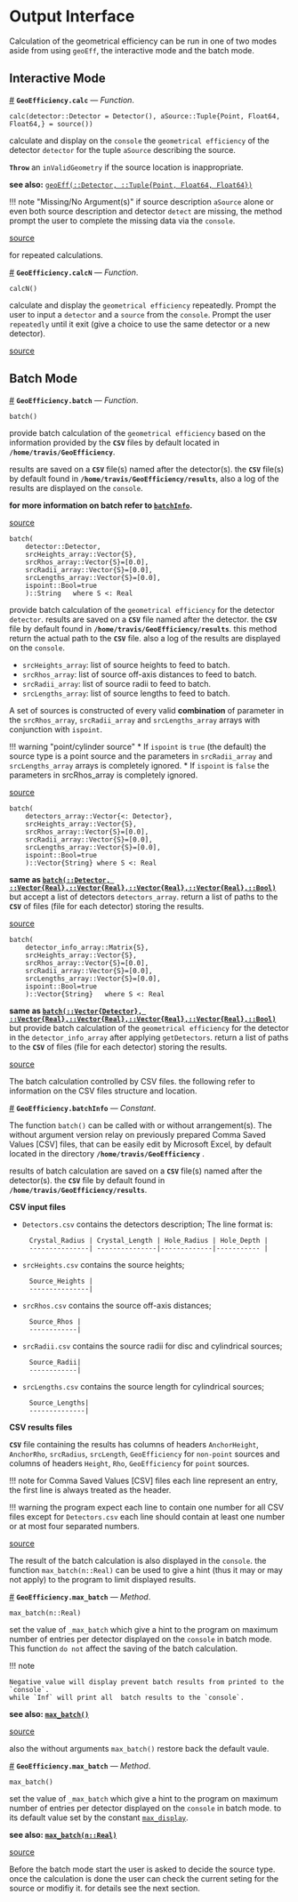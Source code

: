 
<a id='Output-Interface-1'></a>

# Output Interface


Calculation of the geometrical efficiency can be run in one of two modes aside from using `geoEff`,  the interactive mode and the batch mode.


<a id='Interactive-Mode-1'></a>

## Interactive Mode

<a id='GeoEfficiency.calc' href='#GeoEfficiency.calc'>#</a>
**`GeoEfficiency.calc`** &mdash; *Function*.



```
calc(detector::Detector = Detector(), aSource::Tuple{Point, Float64, Float64,} = source())
```

calculate and display on the `console` the `geometrical efficiency` of the  detector `detector` for the tuple `aSource` describing the source.

**`Throw`** an  `inValidGeometry` if the source location is inappropriate.

**see also:** [`geoEff(::Detector, ::Tuple{Point, Float64, Float64})`](Calculations.md#GeoEfficiency.geoEff)

!!! note "Missing/No Argument(s)"
    if source description `aSource` alone or even both source description and detector `detect`   are missing, the method prompt the user to complete the missing data via the `console`.



<a target='_blank' href='https://github.com/DrKrar/GeoEfficiency.jl/blob/20d03d8a783a484a025b0c83be03732185c3f3e8/src/Output_Interface.jl#L90-L106' class='documenter-source'>source</a><br>


for repeated calculations.

<a id='GeoEfficiency.calcN' href='#GeoEfficiency.calcN'>#</a>
**`GeoEfficiency.calcN`** &mdash; *Function*.



```
calcN()
```

calculate and display the `geometrical efficiency` repeatedly.  Prompt the user to input a `detector` and a `source` from the `console`. Prompt the user `repeatedly` until it exit (give a choice to use the same  detector or a new detector).


<a target='_blank' href='https://github.com/DrKrar/GeoEfficiency.jl/blob/20d03d8a783a484a025b0c83be03732185c3f3e8/src/Output_Interface.jl#L123-L133' class='documenter-source'>source</a><br>


<a id='Batch-Mode-1'></a>

## Batch Mode

<a id='GeoEfficiency.batch' href='#GeoEfficiency.batch'>#</a>
**`GeoEfficiency.batch`** &mdash; *Function*.



```
batch()
```

provide batch calculation of the `geometrical efficiency` based on the information provided  by the **`CSV`** files by default located in **`/home/travis/GeoEfficiency`**.

results are saved on a **`CSV`**  file(s) named after the detector(s). the **`CSV`**  file(s)  by default found in **`/home/travis/GeoEfficiency/results`**, also a log of the results are displayed on the `console`.

**for more information on batch refer to [`batchInfo`](Output_Interface.md#GeoEfficiency.batchInfo).**


<a target='_blank' href='https://github.com/DrKrar/GeoEfficiency.jl/blob/20d03d8a783a484a025b0c83be03732185c3f3e8/src/Output_Interface.jl#L189-L202' class='documenter-source'>source</a><br>


```
batch(
	detector::Detector,
	srcHeights_array::Vector{S},
	srcRhos_array::Vector{S}=[0.0],
	srcRadii_array::Vector{S}=[0.0],
	srcLengths_array::Vector{S}=[0.0],
	ispoint::Bool=true
	)::String 	where S <: Real
```

provide batch calculation of the `geometrical efficiency` for the detector `detector`.  results are saved on a **`CSV`**  file named after the detector.  the **`CSV`**  file by default found in **`/home/travis/GeoEfficiency/results`**. this method return the actual  path to the **`CSV`** file.  also a log of the results are displayed on the `console`.

  * `srcHeights_array`: list of source heights to feed to batch.
  * `srcRhos_array`: list of source off-axis distances to feed to batch.
  * `srcRadii_array`: list of source radii to feed to batch.
  * `srcLengths_array`: list of source lengths to feed to batch.

A set of sources is constructed of every valid **combination** of parameter in the `srcRhos_array`, `srcRadii_array` and `srcLengths_array` arrays with conjunction with `ispoint`.

!!! warning "point/cylinder source"
      * If `ispoint` is `true` (the default) the source type is a point source and the parameters   in `srcRadii_array` and `srcLengths_array` arrays is completely ignored.
      * If `ispoint` is `false` the parameters in srcRhos_array is completely ignored.



<a target='_blank' href='https://github.com/DrKrar/GeoEfficiency.jl/blob/20d03d8a783a484a025b0c83be03732185c3f3e8/src/Output_Interface.jl#L205-L236' class='documenter-source'>source</a><br>


```
batch( 
	detectors_array::Vector{<: Detector},
    srcHeights_array::Vector{S},
    srcRhos_array::Vector{S}=[0.0],
    srcRadii_array::Vector{S}=[0.0],
    srcLengths_array::Vector{S}=[0.0],
	ispoint::Bool=true
	)::Vector{String} where S <: Real
```

**same as [`batch(::Detector, ::Vector{Real},::Vector{Real},::Vector{Real},::Vector{Real},::Bool)`](Output_Interface.md#GeoEfficiency.batch)** but accept a list of detectors `detectors_array`. return a list of paths to the **`CSV`** of files (file for each detector) storing the results.


<a target='_blank' href='https://github.com/DrKrar/GeoEfficiency.jl/blob/20d03d8a783a484a025b0c83be03732185c3f3e8/src/Output_Interface.jl#L263-L279' class='documenter-source'>source</a><br>


```
batch(
	detector_info_array::Matrix{S},
	srcHeights_array::Vector{S},
	srcRhos_array::Vector{S}=[0.0],
	srcRadii_array::Vector{S}=[0.0],
	srcLengths_array::Vector{S}=[0.0],
	ispoint::Bool=true
	)::Vector{String} 	where S <: Real
```

**same as [`batch(::Vector{Detector}, ::Vector{Real},::Vector{Real},::Vector{Real},::Vector{Real},::Bool)`](Output_Interface.md#GeoEfficiency.batch)** but provide batch calculation of the  `geometrical efficiency` for the detector in the `detector_info_array` after applying `getDetectors`. return a list of paths to the **`CSV`** of files (file for each detector) storing the results.


<a target='_blank' href='https://github.com/DrKrar/GeoEfficiency.jl/blob/20d03d8a783a484a025b0c83be03732185c3f3e8/src/Output_Interface.jl#L317-L334' class='documenter-source'>source</a><br>


The batch calculation controlled by CSV files. the following refer to information on the CSV files structure and location.

<a id='GeoEfficiency.batchInfo' href='#GeoEfficiency.batchInfo'>#</a>
**`GeoEfficiency.batchInfo`** &mdash; *Constant*.



The function `batch()` can be called with or without arrangement(s).  The without argument version relay on previously prepared Comma Saved   Values [CSV] files, that can be easily edit by Microsoft Excel,  by default located in the directory **`/home/travis/GeoEfficiency`** .

results of batch calculation are saved on a **`CSV`**  file(s) named after the detector(s).  the **`CSV`**  file by default found in **`/home/travis/GeoEfficiency/results`**.

**CSV input files**

  * `Detectors.csv` contains the detectors description; The line format is:

```
	 Crystal_Radius | Crystal_Length | Hole_Radius | Hole_Depth |
	 ---------------| ---------------|-------------|----------- |
```

  * `srcHeights.csv` contains the source heights;

```
	 Source_Heights | 
	 ---------------|
```

  * `srcRhos.csv` contains the source off-axis distances;

```
	 Source_Rhos | 
 	 ------------|
```

  * `srcRadii.csv` contains the source radii for disc and cylindrical sources;

```
	 Source_Radii| 
	 ------------|
```

  * `srcLengths.csv` contains the source length for cylindrical sources;

```
	 Source_Lengths| 
	 --------------|
```

**CSV results files**

**`CSV`**  file containing the results has columns of headers   `AnchorHeight`, `AnchorRho`, `srcRadius`, `srcLength`, `GeoEfficiency` for `non-point` sources   and columns of headers `Height`, `Rho`, `GeoEfficiency` for `point` sources.

!!! note
    for Comma Saved Values [CSV] files each line represent an entry,   the first line is always treated as the header.


!!! warning
    the program expect each line to contain one number for all CSV files except  for `Detectors.csv` each line should contain at least one number or at   most four separated numbers.



<a target='_blank' href='https://github.com/DrKrar/GeoEfficiency.jl/blob/20d03d8a783a484a025b0c83be03732185c3f3e8/src/Output_Interface.jl#L516-L569' class='documenter-source'>source</a><br>


The result of the batch calculation is also displayed in the `console`. the function `max_batch(n::Real)` can be used to give a hint (thus it may or may not apply) to the program to limit displayed results.

<a id='GeoEfficiency.max_batch-Tuple{Real}' href='#GeoEfficiency.max_batch-Tuple{Real}'>#</a>
**`GeoEfficiency.max_batch`** &mdash; *Method*.



```
max_batch(n::Real)
```

set the value of `_max_batch` which give a hint to the program on maximum number of entries per  detector displayed on the `console` in batch mode. This function `do not` affect the saving of the batch calculation. 

!!! note



```
Negative value will display prevent batch results from printed to the `console`. 
while `Inf` will print all  batch results to the `console`.
```

**see also: [`max_batch()`](Output_Interface.md#GeoEfficiency.max_batch-Tuple{})**


<a target='_blank' href='https://github.com/DrKrar/GeoEfficiency.jl/blob/20d03d8a783a484a025b0c83be03732185c3f3e8/src/Output_Interface.jl#L55-L70' class='documenter-source'>source</a><br>


also the without arguments `max_batch()` restore back the default vaule.

<a id='GeoEfficiency.max_batch-Tuple{}' href='#GeoEfficiency.max_batch-Tuple{}'>#</a>
**`GeoEfficiency.max_batch`** &mdash; *Method*.



```
max_batch()
```

set the value of `_max_batch` which give a hint to the program on maximum number of entries per  detector displayed on the `console` in batch mode. to its default value set by the constant [`max_display`](Development.md#GeoEfficiency.max_display).

**see also: [`max_batch(n::Real)`](Output_Interface.md#GeoEfficiency.max_batch-Tuple{Real})**


<a target='_blank' href='https://github.com/DrKrar/GeoEfficiency.jl/blob/20d03d8a783a484a025b0c83be03732185c3f3e8/src/Output_Interface.jl#L75-L84' class='documenter-source'>source</a><br>


Before the batch mode start  the user is asked to decide the source type. once the calculation is done the user can check the current seting for the source or modifiy it. for details see the next section.

